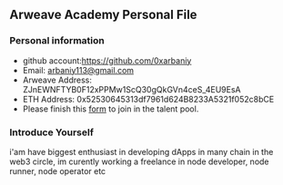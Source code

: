 ## Arweave Academy Personal File

### Personal information

- github account:https://github.com/0xarbaniy 
- Email: arbaniy113@gmail.com
- Arweave Address: ZJnEWNFTYB0F12xPPMw1ScQ30gQkGVn4ceS_4EU9EsA
- ETH Address: 0x52530645313df7961d624B8233A5321f052c8bCE
- Please finish this [form](https://docs.google.com/forms/d/e/1FAIpQLSfWA5fIIcBgmRppm3jNz5vmf9Mai_QMVil-2pO4r7YKn_Zhtw/viewform?usp=sf_link) to join in the talent pool.

### Introduce Yourself
 i'am have biggest enthusiast in developing dApps in many chain in the web3 circle, im curently working a freelance in node developer, node runner, node operator etc
